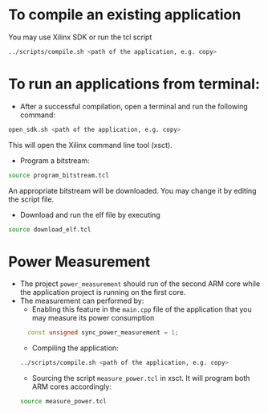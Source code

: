 # To compile an existing application
You may use Xilinx SDK or run the tcl script
```sh
../scripts/compile.sh <path of the application, e.g. copy>
```

# To run an applications from terminal:
+ After a successful compilation, open a terminal and run the following command:
```sh
open_sdk.sh <path of the application, e.g. copy>
```
This will open the Xilinx command line tool (xsct).
+ Program a bitstream:
```sh
source program_bitstream.tcl
```
An appropriate bitstream will be downloaded. You may change it by editing the script file.
+ Download and run the elf file by executing
```sh
source download_elf.tcl
```
# Power Measurement
+ The project `power_measurement` should run of the second ARM core while the application project is running on the first core.
+ The measurement can performed by:
  + Enabling this feature in the `main.cpp` file of the application that you may measure its power consumption
  ```c++
    const unsigned sync_power_measurement = 1;
  ```
  + Compiling the application:
  ```sh
  ../scripts/compile.sh <path of the application, e.g. copy>
  ```
  + Sourcing the script `measure_power.tcl` in xsct. It will program both ARM cores accordingly:
  ```sh
  source measure_power.tcl
  ```
